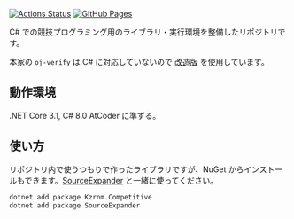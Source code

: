 [![Actions Status](https://github.com/kzrnm/Kzrnm.Competitive/workflows/verify/badge.svg)](https://github.com/kzrnm/Kzrnm.Competitive/actions) 
[![GitHub Pages](https://img.shields.io/static/v1?label=GitHub+Pages&message=Kzrnm.Competitife+&color=brightgreen&logo=github)](https://kzrnm.github.io/Kzrnm.Competitive/)

C# での競技プログラミング用のライブラリ・実行環境を整備したリポジトリです。

本家の `oj-verify` は C# に対応していないので [改造版](https://github.com/kzrnm/verification-helper) を使用しています。

## 動作環境

.NET Core 3.1, C# 8.0
AtCoder に準ずる。

## 使い方

リポジトリ内で使うつもりで作ったライブラリですが、NuGet からインストールもできます。[SourceExpander](https://github.com/kzrnm/SourceExpander) と一緒に使ってください。

```sh
dotnet add package Kzrnm.Competitive
dotnet add package SourceExpander
```